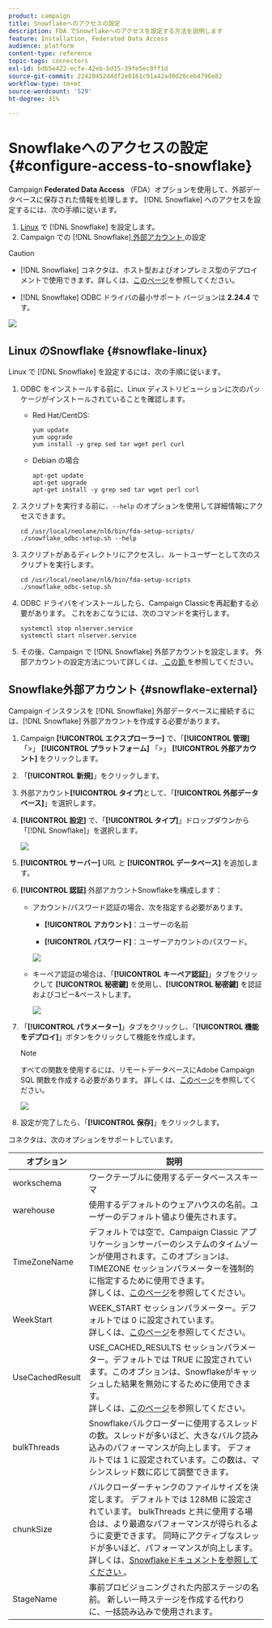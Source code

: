```yaml
---
product: campaign
title: Snowflakeへのアクセスの設定
description: FDA でSnowflakeへのアクセスを設定する方法を説明します
feature: Installation, Federated Data Access
audience: platform
content-type: reference
topic-tags: connectors
exl-id: bdb5e422-ecfe-42eb-bd15-39fe5ec0ff1d
source-git-commit: 22420452d4df2e8161c91a42ad0d20ceb4796e82
workflow-type: tm+mt
source-wordcount: '529'
ht-degree: 31%

---
```


# Snowflakeへのアクセスの設定 {#configure-access-to-snowflake}

Campaign **Federated Data Access** （FDA）オプションを使用して、外部データベースに保存された情報を処理します。 [!DNL Snowflake] へのアクセスを設定するには、次の手順に従います。

1. [Linux](#snowflake-linux) で [!DNL Snowflake] を設定します。
1. Campaign での [!DNL Snowflake][ 外部アカウント ](#snowflake-external) の設定

>[!CAUTION]
>
>* [!DNL Snowflake] コネクタは、ホスト型およびオンプレミス型のデプロイメントで使用できます。詳しくは、[このページ](../../installation/using/capability-matrix.md)を参照してください。
>
>* [!DNL Snowflake] ODBC ドライバの最小サポート バージョンは **2.24.4** です。
>

![](assets/snowflake_3.png)

## Linux のSnowflake {#snowflake-linux}

Linux で [!DNL Snowflake] を設定するには、次の手順に従います。

1. ODBC をインストールする前に、Linux ディストリビューションに次のパッケージがインストールされていることを確認します。

   * Red Hat/CentOS:

     ```
     yum update
     yum upgrade
     yum install -y grep sed tar wget perl curl
     ```

   * Debian の場合

     ```
     apt-get update
     apt-get upgrade
     apt-get install -y grep sed tar wget perl curl
     ```

1. スクリプトを実行する前に、`--help` のオプションを使用して詳細情報にアクセスできます。

   ```
   cd /usr/local/neolane/nl6/bin/fda-setup-scripts/
   ./snowflake_odbc-setup.sh --help
   ```

1. スクリプトがあるディレクトリにアクセスし、ルートユーザーとして次のスクリプトを実行します。

   ```
   cd /usr/local/neolane/nl6/bin/fda-setup-scripts
   ./snowflake_odbc-setup.sh
   ```

1. ODBC ドライバをインストールしたら、Campaign Classicを再起動する必要があります。 これをおこなうには、次のコマンドを実行します。

   ```
   systemctl stop nlserver.service
   systemctl start nlserver.service
   ```

1. その後、Campaign で [!DNL Snowflake] 外部アカウントを設定します。 外部アカウントの設定方法について詳しくは、[ この節 ](#snowflake-external) を参照してください。

## Snowflake外部アカウント {#snowflake-external}

Campaign インスタンスを [!DNL Snowflake] 外部データベースに接続するには、[!DNL Snowflake] 外部アカウントを作成する必要があります。

1. Campaign **[!UICONTROL エクスプローラー]** で、「**[!UICONTROL 管理]** 「>」 **[!UICONTROL プラットフォーム]** 「>」 **[!UICONTROL 外部アカウント]** をクリックします。

1. 「**[!UICONTROL 新規]**」をクリックします。

1. 外部アカウント&#x200B;**[!UICONTROL タイプ]**&#x200B;として、「**[!UICONTROL 外部データベース]**」を選択します。

1. **[!UICONTROL 設定]** で、「**[!UICONTROL タイプ]**」ドロップダウンから「[!DNL Snowflake]」を選択します。

   ![](assets/snowflake_5.png)

1. **[!UICONTROL サーバー]** URL と **[!UICONTROL データベース]** を追加します。

1. **[!UICONTROL 認証]** 外部アカウントSnowflakeを構成します：

   * アカウント/パスワード認証の場合、次を指定する必要があります。

      * **[!UICONTROL アカウント]**：ユーザーの名前

      * **[!UICONTROL パスワード]**：ユーザーアカウントのパスワード。

     ![](assets/snowflake.png)

   * キーペア認証の場合は、「**[!UICONTROL キーペア認証]**」タブをクリックして **[!UICONTROL 秘密鍵]** を使用し、**[!UICONTROL 秘密鍵]** を認証およびコピー&amp;ペーストします。

     ![](assets/snowflake_4.png)

1. 「**[!UICONTROL パラメーター]**」タブをクリックし、「**[!UICONTROL 機能をデプロイ]**」ボタンをクリックして機能を作成します。

   >[!NOTE]
   >
   >すべての関数を使用するには、リモートデータベースにAdobe Campaign SQL 関数を作成する必要があります。 詳しくは、[このページ](../../configuration/using/adding-additional-sql-functions.md)を参照してください。

   ![](assets/snowflake_2.png)

1. 設定が完了したら、「**[!UICONTROL 保存]**」をクリックします。

コネクタは、次のオプションをサポートしています。

| オプション | 説明 |
|---|---|
| workschema | ワークテーブルに使用するデータベーススキーマ  |
| warehouse | 使用するデフォルトのウェアハウスの名前。ユーザーのデフォルト値より優先されます。 |
| TimeZoneName | デフォルトでは空で、Campaign Classic アプリケーションサーバーのシステムのタイムゾーンが使用されます。このオプションは、TIMEZONE セッションパラメーターを強制的に指定するために使用できます。<br>詳しくは、[このページ](https://docs.snowflake.net/manuals/sql-reference/parameters.html#timezone)を参照してください。 |
| WeekStart | WEEK_START セッションパラメーター。デフォルトでは 0 に設定されています。<br>詳しくは、[このページ](https://docs.snowflake.com/en/sql-reference/parameters.html#week-start)を参照してください。 |
| UseCachedResult | USE_CACHED_RESULTS セッションパラメーター。デフォルトでは TRUE に設定されています。このオプションは、Snowflakeがキャッシュした結果を無効にするために使用できます。 <br>詳しくは、[このページ](https://docs.snowflake.net/manuals/user-guide/querying-persisted-results.html)を参照してください。 |
| bulkThreads | Snowflakeバルクローダーに使用するスレッドの数。スレッドが多いほど、大きなバルク読み込みのパフォーマンスが向上します。 デフォルトでは 1 に設定されています。この数は、マシンスレッド数に応じて調整できます。 |
| chunkSize | バルクローダーチャンクのファイルサイズを決定します。 デフォルトでは 128MB に設定されています。 bulkThreads と共に使用する場合は、より最適なパフォーマンスが得られるように変更できます。 同時にアクティブなスレッドが多いほど、パフォーマンスが向上します。 <br> 詳しくは、[Snowflakeドキュメントを参照してください ](https://docs.snowflake.net/manuals/sql-reference/sql/put.html)。 |
| StageName | 事前プロビジョニングされた内部ステージの名前。 新しい一時ステージを作成する代わりに、一括読み込みで使用されます。 |
